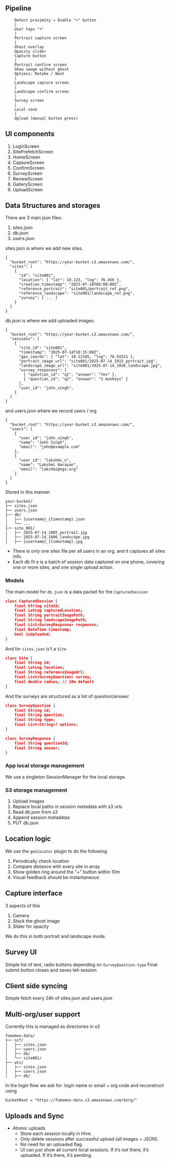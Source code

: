

## Pipeline 

```
	Detect proximity → Enable "+" button
	|
	User taps "+"
	|
	Portrait capture screen
	|
	Ghost overlay
	Opacity slider
	Capture button
	|
	Portrait confirm screen
	Show image without ghost
	Options: Retake / Next
	|
	Landscape capture screen
	|
	Landscape confirm screen
	|
	Survey screen
	|
	Local save
	|
	Upload (manual button press)
```

## UI components 

1. LoginScreen
2. SitePrefetchScreen
3. HomeScreen
4. CaptureScreen
5. ConfirmScreen
6. SurveyScreen
7. ReviewScreen
8. GalleryScreen
9. UploadScreen


## Data Structures and storages 

There are 3 main json files: 
1. sites.json
2. db.json 
3. users.json

sites.json is where we add new sites. 
```
{
  "bucket_root": "https://your-bucket.s3.amazonaws.com/",
  "sites": [
    {
      "id": "site001",
      "location": { "lat": 10.123, "lng": 76.456 },
      "creation_timestamp": "2023-07-10T08:00:00Z",
      "reference_portrait": "site001/portrait_ref.png",
      "reference_landscape": "site001/landscape_ref.png",
      "survey": [ ... ]
    }
  ]
}
```
db.json is where we add uploaded images. 

```
{
  "bucket_root": "https://your-bucket.s3.amazonaws.com/",
  "sessions": [
    {
      "site_id": "site001",
      "timestamp": "2025-07-14T10:15:00Z",
      "gps_coords": { "lat": 10.12345, "lng": 76.54321 },
      "portrait_image_url": "site001/2025-07-14_1015_portrait.jpg",
      "landscape_image_url": "site001/2025-07-14_1016_landscape.jpg",
      "survey_responses": [
        { "question_id": "q1", "answer": "Yes" },
        { "question_id": "q2", "answer": "3 monkeys" }
      ],
      "user_id": "john_singh",
    }
  ]
}
```
and users.json where we record users / org
```
{
  "bucket_root": "https://your-bucket.s3.amazonaws.com/",
  "users": [
    {
      "user_id": "john_singh",
      "name": "John Singh",
      "email": "john@example.com"
    },
    {
      "user_id": "lakshmi_n",
      "name": "Lakshmi Narayan",
      "email": "lakshmi@ngo.org"
    }
  ]
}
```

Stored in this manner 
```
your-bucket/
├── sites.json
├── users.json
├── db/
│   ├── {username}_{timestamp}.json  
│   └── ...
├── site_001/
│   ├── 2025-07-14_1005_portrait.jpg
│   ├── 2025-07-14_1006_landscape.jpg
│   ├── {username}_{timestamp}.jpg
```
* There is only one sites file per all users in an org, and it captures all sites info. 
* Each db fil
e is a batch of session data captured on one phone, covering one or more sites, and one single upload action. 

### Models 

The main model for `db.json` is a data packet for the `CapturedSession`

```json
class CapturedSession {
	final String siteId;
	final LatLng capturedLocation;
	final String portraitImagePath;
	final String landscapeImagePath;
	final List<SurveyResponse> responses;
	final DateTime timestamp;
	bool isUploaded;
}
```

And for `sites.json` is't a `Site`
```json
class Site {
	final String id;
	final LatLng location;
	final String referenceImageUrl;
	final List<SurveyQuestion> survey;
	final double radius; // 10m default
}
```

And the surveys are structured as a list of question/answer 
```json 
class SurveyQuestion {
	final String id;
	final String question;
	final String type;
	final List<String>? options;
}

class SurveyResponse {
	final String questionId;
	final String answer;
}
```

### App local storage management 

We use a singleton SessionManager for the local storage.


### S3 storage management 

1. Upload images 
2. Replace local paths in session metadata with s3 urls
3. Read db.json from s3
4. Append session metadatas
5. PUT db.json


## Location logic 

We use the `geolocator` plugin to do the following 
1. Periodically check location
2. Compare distance with every site in array
3. Show golden ring around the "+" button within 10m 
4. Visual feedback should be instantaneous


## Capture interface 

3 aspects of this
1. Camera 
2. Stack the ghost image 
3. Slider for opacity 

We do this in both portrait and landscape mode. 

## Survey UI 

Simple list of text, radio buttons depending on `SurveyQuestion.type`
Final submit button closes and saves teh session 

## Client side syncing 

Simple fetch every 24h of sites.json and users.json

## Multi-org/user support 

Currently this is managed as directories in s3
```
fomomon-data/
├── ncf/
│   ├── sites.json
│   ├── users.json
│   ├── db/
│   └── site001/
├── wti/
│   ├── sites.json
│   ├── users.json
│   ├── db/
```

In the login flow we ask for: login name or email + org code and reconstruct using 
```
bucketRoot = "https://fomomon-data.s3.amazonaws.com/$org/"
```

## Uploads and Sync 

* Atomic uploads 
	- Store each session locally in Hive.
	- Only delete sessions after successful upload (all images + JSON).
	- No need for an uploaded flag.
	- UI can just show all current local sessions. If it’s not there, it’s
	  uploaded. If it’s there, it’s pending.

